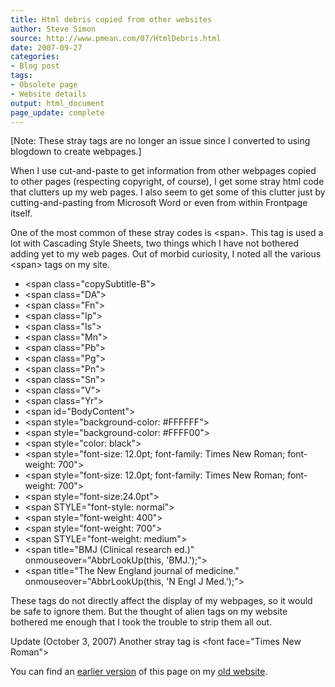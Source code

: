 ```yaml
---
title: Html debris copied from other websites
author: Steve Simon
source: http://www.pmean.com/07/HtmlDebris.html
date: 2007-09-27
categories:
- Blog post
tags:
- Obsolete page
- Website details
output: html_document
page_update: complete
---
```


[Note: These stray tags are no longer an issue since I converted to using blogdown to create webpages.]

When I use cut-and-paste to get information from other webpages copied to other pages (respecting copyright, of course), I get some stray html code that clutters up my web pages. I also seem to get some of this clutter just by cutting-and-pasting from Microsoft Word or even from within Frontpage itself.

One of the most common of these stray codes is \<span\>. This tag is used a lot with Cascading Style Sheets, two things which I have not bothered adding yet to my web pages. Out of morbid curiosity, I noted all the various \<span\> tags on my site.

+ \<span class="copySubtitle-B"\>
+ \<span class="DA"\>
+ \<span class="Fn"\>
+ \<span class="Ip"\>
+ \<span class="Is"\>
+ \<span class="Mn"\>
+ \<span class="Pb"\>
+ \<span class="Pg"\>
+ \<span class="Pn"\>
+ \<span class="Sn"\>
+ \<span class="V"\>
+ \<span class="Yr"\>
+ \<span id="BodyContent"\>
+ \<span style="background-color: #FFFFFF"\>
+ \<span style="background-color: #FFFF00"\>
+ \<span style="color: black"\>
+ \<span style="font-size: 12.0pt; font-family: Times New Roman; font-weight: 700"\>
+ \<span style="font-size: 12.0pt; font-family: Times New Roman; font-weight: 700"\>
+ \<span style="font-size:24.0pt"\>
+ \<span STYLE="font-style: normal"\>
+ \<span style="font-weight: 400"\>
+ \<span style="font-weight: 700"\>
+ \<span STYLE="font-weight: medium"\>
+ \<span title="BMJ (Clinical research ed.)" onmouseover="AbbrLookUp(this, 'BMJ.');"\>
+ \<span title="The New England journal of medicine." onmouseover="AbbrLookUp(this, 'N Engl J Med.');"\>

These tags do not directly affect the display of my webpages, so it would be safe to ignore them. But the thought of alien tags on my website bothered me enough that I took the trouble to strip them all out.

Update (October 3, 2007) Another stray tag is \<font face="Times New Roman"\>

You can find an [earlier version][sim1] of this page on my [old website][sim2].

[sim1]: http://www.pmean.com/07/HtmlDebris.html
[sim2]: http://www.pmean.com
